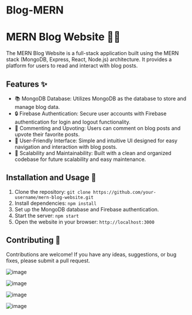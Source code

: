 # Blog-MERN
# MERN Blog Website 📝🌐

The MERN Blog Website is a full-stack application built using the MERN stack (MongoDB, Express, React, Node.js) architecture. It provides a platform for users to read and interact with blog posts.

## Features ✨

- 📚 MongoDB Database: Utilizes MongoDB as the database to store and manage blog data.
- 🔒 Firebase Authentication: Secure user accounts with Firebase authentication for login and logout functionality.
- 💬 Commenting and Upvoting: Users can comment on blog posts and upvote their favorite posts.
- 🎨 User-Friendly Interface: Simple and intuitive UI designed for easy navigation and interaction with blog posts.
- 🚀 Scalability and Maintainability: Built with a clean and organized codebase for future scalability and easy maintenance.

## Installation and Usage 🚀

1. Clone the repository: `git clone https://github.com/your-username/mern-blog-website.git`
2. Install dependencies: `npm install`
3. Set up the MongoDB database and Firebase authentication.
4. Start the server: `npm start`
5. Open the website in your browser: `http://localhost:3000`

## Contributing 🤝

Contributions are welcome! If you have any ideas, suggestions, or bug fixes, please submit a pull request.


![image](https://user-images.githubusercontent.com/77370375/206298922-938fcb5c-e41e-4a75-8a75-a3d9f0ecb256.png)


![image](https://user-images.githubusercontent.com/77370375/206298944-d69fc1a7-c986-4b14-95bb-9aed2cad7fac.png)


![image](https://user-images.githubusercontent.com/77370375/206300981-2c912b26-c8a8-471d-a151-f2081fe7a13d.png)



![image](https://user-images.githubusercontent.com/77370375/206298957-c19e19e8-62bf-4307-ac2e-03827b1ddaf2.png)
